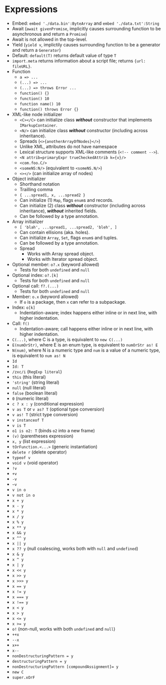 # Expressions

- Embed: `embed './data.bin':ByteArray` and `embed './data.txt':String`
- Await (`await givenPromise`, implicitly causes surrounding function to be asynchronous and return a `Promise`)
- Await is not allowed in the top-level.
- Yield (`yield v`, implictily causes surrounding function to be a generator and return a `Generator`)
- Default: `default(T)` returns default value of type `T`
- `import.meta` returns information about a script file; returns `{url: fileURL}`.
- Function
  - `a => ...`
  - `(...) => ...`
  - `(...) => throws Error ...`
  - `function() {}`
  - `function() 10`
  - `function name() 10`
  - `function() throws Error {}`
- XML-like node initializer
  - `<C></C>` can initialize class _**without**_ constructor that implements `IMarkupContainer`.
  - `<N/>` can initialize class _**without**_ constructor (including across inheritance).
  - Spreads (`<>{anotherArrayOfNodes}</>`)
  - Unlike XML, attributes do not have namespace
  - Lexical structure supports XML-like comments (`<!-- comment -->`).
  - `<N attrib=primaryExpr trueCheckedAttrib k={v}/>`
  - `<com.foo.C/>`
  - `<someNS:N/>` (equivalent to `<someNS.N/>`)
  - `<></>` (can initialize array of nodes)
- Object initializer
  - Shorthand notation
  - Trailling comma
  - `{ ...spread1, x, ...spread2 }`
  - Can initialize (1) `Map`, flags `enum`s and records.
  - Can initialize (2) class _**without**_ constructor (including across inheritance), _**without**_ inherited fields.
  - Can be followed by a type annotation.
- Array initializer
  - `[ 'blah', ...spread1, ...spread2, 'bleh', ]`
  - Can contain ellisions (aka. holes).
  - Can initialize `Array`, `Set`, flags `enum`s and tuples.
  - Can be followed by a type annotation.
  - Spread
    - Works with Array spread object.
    - Works with Iterator spread object.
- Optional member: `o?.x` (keyword allowed)
  - Tests for both `undefined` and `null`
- Optional index: `o?.[k]`
  - Tests for both `undefined` and `null`
- Optional call: `f?.(...)`
  - Tests for both `undefined` and `null`
- Member: `o.x` (keyword allowed)
  - If `o` is a package, then `x` can refer to a subpackage.
- Index: `o[k]`
  - Indentation-aware; index happens either inline or in next line, with higher indentation.
- Call: `f()`
  - Indentation-aware; call happens either inline or in next line, with higher indentation.
- `C(...)`, where C is a type, is equivalent to `new C(...)`
- `E(numOrStr)`, where E is an enum type, is equivalent to `numOrStr as! E`
- `N(num)`, where N is a numeric type and `num` is a value of a numeric type, is equivalent to `num as! N`
- `Id`
- `Id: T`
- `/zxc/i` (`RegExp literal`)
- `this` (this literal)
- `'string'` (string literal)
- `null` (null literal)
- `false` (boolean literal)
- `0` (numeric literal)
- `c ? x : y` (conditional expression)
- `v as T` or `v as? T` (optional type conversion)
- `v as! T` (strict type conversion)
- `v instanceof T`
- `v is T`
- `o1 is o2: T` (binds `o2` into a new frame)
- `(v)` (parentheses expression)
- `x, y` (list expression)
- `tOrFunction.<...>` (generic instantiation)
- `delete r` (delete operator)
- `typeof v`
- `void v` (void operator)
- `!v`
- `+v`
- `-v`
- `~v`
- `v in o`
- `v not in o`
- `x + y`
- `x - y`
- `x * y`
- `x / y`
- `x % y`
- `x ** y`
- `x && y`
- `x ^^ y`
- `x || y`
- `x ?? y` (null coalescing, works both with `null` and `undefined`)
- `x & y`
- `x ^ y`
- `x | y`
- `x << y`
- `x >> y`
- `x >>> y`
- `x == y`
- `x != y`
- `x === y`
- `x !== y`
- `x < y`
- `x > y`
- `x <= y`
- `x >= y`
- `o!` (non-null, works with both `undefined` and `null`)
- `++x`
- `--x`
- `x++`
- `x--`
- `nonDestructuringPattern = y`
- `destructuringPattern = y`
- `nonDestructuringPattern [compoundAssignment]= y`
- `new C`
- `super.xOrF`